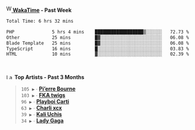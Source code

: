 <img src="https://github.com/dxnter/dxnter/assets/17434202/67b21fa4-d36d-46f9-9dec-f23d976b00ef" alt="WakaTime Logo" width="14" height="18"/><a href="https://wakatime.com/@dxnter" target="_blank"><strong> WakaTime</strong></a><strong> - Past Week</strong>

<!--START_SECTION:waka-->

```txt
Total Time: 6 hrs 32 mins

PHP              5 hrs 4 mins    ██████████████████▒░░░░░░   72.73 %
Other            25 mins         █▓░░░░░░░░░░░░░░░░░░░░░░░   06.08 %
Blade Template   25 mins         █▓░░░░░░░░░░░░░░░░░░░░░░░   06.08 %
TypeScript       16 mins         █░░░░░░░░░░░░░░░░░░░░░░░░   03.83 %
HTML             10 mins         ▓░░░░░░░░░░░░░░░░░░░░░░░░   02.39 %
```

<!--END_SECTION:waka-->

<br/>

<!--START_LASTFM_ARTISTS:{"period": "3month", "rows": 6}-->
<a href="https://last.fm" target="_blank"><img src="https://user-images.githubusercontent.com/17434202/215290617-e793598d-d7c9-428f-9975-156db1ba89cc.svg" alt="Last.fm Logo" width="18" height="13"/></a> **Top Artists - Past 3 Months**

> `105 ▶️` ∙ **[Pi’erre Bourne](https://www.last.fm/music/Pi%E2%80%99erre+Bourne)**<br/>
> `103 ▶️` ∙ **[FKA twigs](https://www.last.fm/music/FKA+twigs)**<br/>
> `96 ▶️` ∙ **[Playboi Carti](https://www.last.fm/music/Playboi+Carti)**<br/>
> `63 ▶️` ∙ **[Charli xcx](https://www.last.fm/music/Charli+xcx)**<br/>
> `39 ▶️` ∙ **[Kali Uchis](https://www.last.fm/music/Kali+Uchis)**<br/>
> `34 ▶️` ∙ **[Lady Gaga](https://www.last.fm/music/Lady+Gaga)**<br/>
<!--END_LASTFM_ARTISTS-->
